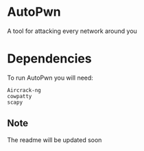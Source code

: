 # AutoPwn
A tool for attacking every network around you
 
# Dependencies

To run AutoPwn you will need:
```
Aircrack-ng
cowpatty
scapy
```

## Note 
The readme will be updated soon
